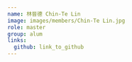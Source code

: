 ```yaml
---
name: 林晉德 Chin-Te Lin 
image: images/members/Chin-Te Lin.jpg 
role: master
group: alum
links:
  github: link_to_github 
---
```

